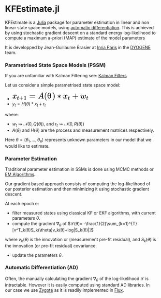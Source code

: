 # KFEstimate.jl
KFEstimate is a [Julia](https://julialang.org/) package for parameter estimation in linear and non linear state space models, using [automatic differentiation](https://en.wikipedia.org/wiki/Automatic_differentiation). This is achieved by using stochastic gradient descent on a standard energy log-likelihood to compute a maximum a-priori (MAP) estimate of the model parameters

It is developped by Jean-Guillaume Brasier at [Inria Paris](https://www.inria.fr/en/centre-inria-de-paris) in the [DYOGENE](https://www.di.ens.fr/dyogene/) team.

### Parametrised State Space Models (PSSM)

If you are unfamiliar with Kalman Filtering see: [Kalman Filters](https://en.wikipedia.org/wiki/Kalman_filter)

Let us consider a simple parametrised state space model:

- <!-- $x_{t+1} = A(θ)*x_t + w_t$ --> <img style="transform: translateY(0.1em); background: white;" src="svg/HwcpFDUTUz.svg">
- $y_t = H(θ)*x_t + r_t$

where:
- $w_t↝𝒩(0, Q(θ))$, and $r_t↝𝒩(0, R(θ))$
- $A(θ)$ and $H(θ)$ are the process and measurement matrices respectively.

Here $θ = (θ_1, ..., θ_n )$ represents unknown parameters in our model that we would like to estimate.

### Parameter Estimation

Traditional parameter estimation in SSMs is done using MCMC methods or [EM Algorithms](https://en.wikipedia.org/wiki/Expectation%E2%80%93maximization_algorithm).

Our gradient based approach consists of computing the log-likelihood of our posterior estimation and then minimizing it using stochastic gradient descent.

At each epoch e:
- filter measured states using classical KF or EKF algorithms, with current parameters $θ$.
- compute the gradient $∇_θ$ of $ℒ(θ)= -\frac{1}{2}\sum_{k=1}^{T}[v^T_k(θ)S_k(\theta)v_k(θ)+log|S_k(θ)|]$

where $v_k(θ)$ is the innovation or (measurement pre-fit residual), and $S_k(\theta)$ is the innovation (or pre-fit residual) covariance.
- update the parameters $θ$.

### Automatic Differentiation (AD)
Often, the manually calculating the gradient $∇_θ$ of the log-likelihood $ℒ$ is intractable. However it is easily computed using standard AD libraries. In our case we use [Zygote](https://fluxml.ai/Zygote.jl/latest/) as it is readily implemented in [Flux](https://fluxml.ai/).
